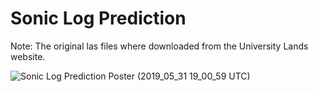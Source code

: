 # Sonic Log Prediction

Note: The original las files where downloaded from the University Lands website. 


![Sonic Log Prediction Poster (2019_05_31 19_00_59 UTC)](https://user-images.githubusercontent.com/7488991/75579246-fc862f00-5a2a-11ea-98aa-7fb85248e954.png)
